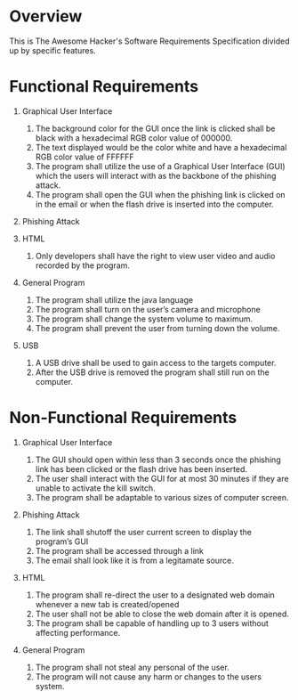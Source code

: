 # Overview

This is The Awesome Hacker's Software Requirements Specification divided up by specific features.

# Functional Requirements

1. Graphical User Interface
   1. The background color for the GUI once the link is clicked shall be black with a hexadecimal RGB color value of 000000.
   2. The text displayed would be the color white and have a hexadecimal RGB color value of FFFFFF
   3. The program shall utilize the use of a Graphical User Interface (GUI) which the users will interact with as the backbone of the phishing attack.
   4. The program shall open the GUI when the phishing link is clicked on in the email or when the flash drive is inserted into the computer.

2. Phishing Attack

3. HTML
    1. Only developers shall have the right to view user video and audio recorded by the program.

4. General Program
    1. The program shall utilize the java language
    2. The program shall turn on the user’s camera and microphone
    3. The program shall change the system volume to maximum.
    4. The program shall prevent the user from turning down the volume.

5. USB
    1. A USB drive shall be used to gain access to the targets computer.
    2. After the USB drive is removed the program shall still run on the computer.

# Non-Functional Requirements

1. Graphical User Interface
    1. The GUI should open within less than 3 seconds once the phishing link has been clicked or the flash drive has been inserted.
    2. The user shall interact with the GUI for at most 30 minutes if they are unable to activate the kill switch.
    3. The program shall be adaptable to various sizes of computer screen.

2. Phishing Attack
    1. The link shall shutoff the user current screen to display the program’s GUI
    2. The program shall be accessed through a link
    3. The email shall look like it is from a legitamate source.

3. HTML
    1. The program shall re-direct the user to a designated web domain whenever a new tab is created/opened
    2. The user shall not be able to close the web domain after it is opened.
    3. The program shall be capable of handling up to 3 users without affecting performance.

4. General Program
    1. The program shall not steal any personal of the user.
    2. The program will not cause any harm or changes to the users system.

 

